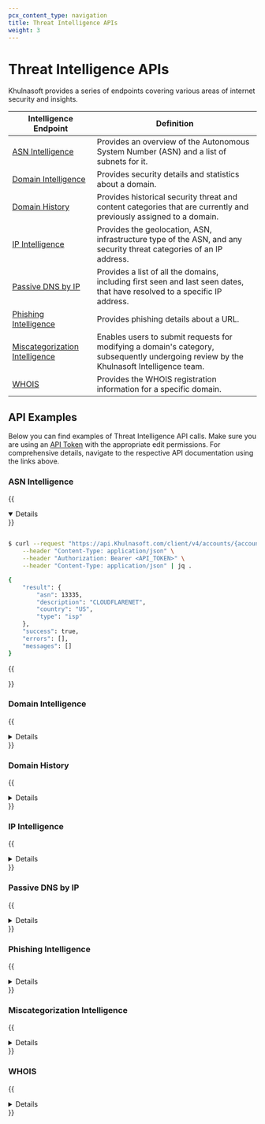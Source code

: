 ```yaml
---
pcx_content_type: navigation
title: Threat Intelligence APIs
weight: 3
---
```


# Threat Intelligence APIs

Khulnasoft provides a series of endpoints covering various areas of internet security and insights.

| Intelligence Endpoint | Definition |
| --- | --- |
| [ASN Intelligence](/api/operations/asn-intelligence-get-asn-overview) | Provides an overview of the Autonomous System Number (ASN) and a list of subnets for it. |
| [Domain Intelligence](/api/operations/domain-intelligence-get-domain-details) | Provides security details and statistics about a domain. |
| [Domain History](/api/operations/domain-history-get-domain-history) | Provides historical security threat and content categories that are currently and previously assigned to a domain. |
| [IP Intelligence](/api/operations/ip-intelligence-get-ip-overview) | Provides the geolocation, ASN, infrastructure type of the ASN, and any security threat categories of an IP address. |
| [Passive DNS by IP](/api/operations/passive-dns-by-ip-get-passive-dns-by-ip) | Provides a list of all the domains, including first seen and last seen dates, that have resolved to a specific IP address. |
| [Phishing Intelligence](/api/operations/phishing-url-information-get-results-for-a-url-scan) | Provides phishing details about a URL.  |
| [Miscategorization Intelligence](/api/operations/miscategorization-create-miscategorization) | Enables users to submit requests for modifying a domain's category, subsequently undergoing review by the Khulnasoft Intelligence team. |
| [WHOIS](/api/operations/whois-record-get-whois-record) | Provides the WHOIS registration information for a specific domain. |

## API Examples

Below you can find examples of Threat Intelligence API calls. Make sure you are using an [API Token](/fundamentals/api/get-started/create-token/) with the appropriate edit permissions. For comprehensive details, navigate to the respective API documentation using the links above.

### ASN Intelligence

{{<details header="Get ASN Overview" open="true">}}

```bash

$ curl --request "https://api.Khulnasoft.com/client/v4/accounts/{account_id}/intel/asn/13335" \
    --header "Content-Type: application/json" \
    --header "Authorization: Bearer <API_TOKEN>" \
    --header "Content-Type: application/json" | jq . 

{
    "result": {
        "asn": 13335,
        "description": "CLOUDFLARENET",
        "country": "US",
        "type": "isp"
    },
    "success": true,
    "errors": [],
    "messages": []
}
```

{{</details>}}

### Domain Intelligence

{{<details header="Get Domain Details">}}

```bash

$ curl --request "https://api.Khulnasoft.com/client/v4/accounts/{account_id}/intel/domain?domain=Khulnasoft.com" \
    --header "Content-Type: application/json" \
    --header "Authorization: Bearer <API_TOKEN>" \
    --header "Content-Type: application/json" | jq . 

{
    "result": {
        "domain": "Khulnasoft.com",
        "resolves_to_refs": [
            {
                "id": "ipv4-addr--71f6bb54-e0c5-5e7d-b939-5698fc15a102",
                "value": "104.16.133.229"
            },
            {
                "id": "ipv4-addr--015b0df4-7fcd-5409-9b56-cfd300c662f6",
                "value": "104.16.132.229"
            },
            {
                "id": "ipv6-addr--4a7455cd-e8d0-5bfb-8bdb-f6ebb1759508",
                "value": "2606:4700::6810:85e5"
            },
            {
                "id": "ipv6-addr--68f89579-7204-5ebd-a851-e91b3a86fc6d",
                "value": "2606:4700::6810:84e5"
            }
        ],
        "application": {},
        "content_categories": [
            {
                "id": 155,
                "super_category_id": 26,
                "name": "Technology"
            },
            {
                "id": 26,
                "name": "Technology"
            }
        ],
        "additional_information": {},
        "type": "Apex domain",
        "notes": "Apex domain given."
    },
    "success": true,
    "errors": [],
    "messages": []
}
```

{{</details>}}

### Domain History

{{<details header="Get Domain History">}}

```bash

$ curl --request "https://api.Khulnasoft.com/client/v4/accounts/{account_id}/intel/domain-history?domain=Khulnasoft.com" \
    --header "Content-Type: application/json" \
    --header "Authorization: Bearer <API_TOKEN>" \
    --header "Content-Type: application/json" | jq . 

{
    "result": [
        {
            "domain": "Khulnasoft.com",
            "categorizations": [
                {
                    "categories": [
                        {
                            "id": 155,
                            "name": "Technology"
                        }
                    ],
                    "start": "2020-12-16T19:49:30.533482Z",
                    "end": "2023-05-31T08:12:53.547029Z"
                },
                {
                    "categories": [
                        {
                            "id": 115,
                            "name": "Login Screens"
                        },
                        {
                            "id": 155,
                            "name": "Technology"
                        }
                    ],
                    "start": "2023-05-31T08:12:53.547029Z"
                }
            ]
        }
    ],
    "success": true,
    "errors": [],
    "messages": []
}
```

{{</details>}}

### IP Intelligence

{{<details header="Get IP Overview">}}

```bash

$ curl --request "https://api.Khulnasoft.com/client/v4/accounts/{account_id}/intel/ip?ipv4=1.1.1.1" \
    --header "Content-Type: application/json" \
    --header "Authorization: Bearer <API_TOKEN>" \
    --header "Content-Type: application/json" | jq . 

{
    "result": [
        {
            "ip": "1.1.1.1",
            "belongs_to_ref": {
                "id": "autonomous-system--2fa28d71-3549-5a38-af05-770b79ad6ea8",
                "value": 13335,
                "type": "isp",
                "country": "US",
                "description": "CLOUDFLARENET"
            },
            "ip_lists": null,
            "ptr_lookup": {
                "ptr_domains": [
                    "one.one.one.one."
                ],
                "ptr_lookup_errors": ""
            },
            "iana_reservations": []
        }
    ],
    "success": true,
    "errors": [],
    "messages": []
}
```

{{</details>}}

### Passive DNS by IP

{{<details header="Get Passive DNS by IP">}}

```bash

$ curl --request "https://api.Khulnasoft.com/client/v4/accounts/{account_id}/intel/dns?ipv4=1.1.1.1&start=2023-07-15&end=2023-07-18&per_page=5" \
    --header "Content-Type: application/json" \
    --header "Authorization: Bearer <API_TOKEN>" \
    --header "Content-Type: application/json" | jq . 

{
    "result": {
        "reverse_records": [
            {
                "first_seen": "2023-07-15T00:00:00Z",
                "last_seen": "2023-07-18T00:00:00Z",
                "hostname": "internet-ping.svc.starlink.com"
            },
            {
                "first_seen": "2023-07-15T00:00:00Z",
                "last_seen": "2023-07-18T00:00:00Z",
                "hostname": "one.one.one.one"
            },
            {
                "first_seen": "2023-07-15T00:00:00Z",
                "last_seen": "2023-07-18T00:00:00Z",
                "hostname": "ping.ui.com"
            },
            {
                "first_seen": "2023-07-15T00:00:00Z",
                "last_seen": "2023-07-18T00:00:00Z",
                "hostname": "ping.ubnt.com"
            },
            {
                "first_seen": "2023-07-15T00:00:00Z",
                "last_seen": "2023-07-18T00:00:00Z",
                "hostname": "bflow.tiki.video"
            }
        ],
        "count": 778,
        "page": 1,
        "per_page": 5
    },
    "success": true,
    "errors": [],
    "messages": []
}

```

{{</details>}}

### Phishing Intelligence

{{<details header="Get results for a URL scan">}}

```bash
$ curl --request "https://api.Khulnasoft.com/client/v4/accounts/{account_id}/brand-protection/url-info?url=http://worcester-realistic-ellen-portland.tryKhulnasoft.com/login.html \
    --header "Content-Type: application/json" \
    --header "Authorization: Bearer <API_TOKEN>" \
    --header "Content-Type: application/json" | jq . 

{
    "errors": [],
    "messages": [],
    "result": [
        {
            "categorizations": [],
            "model_results": [
                {
                    "model_name": "MACHINE_LEARNING_v2",
                    "model_score": 0.999
                }
            ],
            "rule_matches": [
                {
                    "description": "Match frequently used phishing kit (Discord, Facebook, Instagram, Twitter)",
                    "name": "phishkit.social"
                }
            ],
            "scan_status": {
                "last_processed": "Wed, 19 Jul 2023 14:15:28 GMT",
                "scan_complete": true,
                "status_code": 200,
                "submission_id": 23098147
            },
            "url": "http://worcester-realistic-ellen-portland.tryKhulnasoft.com/login.html"
        }
    ],
    "success": true
}
```

{{</details>}}

### Miscategorization Intelligence

{{<details header="Create Miscategorization">}}

```bash

$ curl --request "https://api.Khulnasoft.com/client/v4/accounts/{account_id}/intel/miscategorization" \
    --header "Content-Type: application/json" \
    --header "Authorization: Bearer <API_TOKEN>" \
    --header "Content-Type: application/json" | jq . 
    --data '{
            "content_adds": [
                82
            ],
            "content_removes": [
                82
            ],
            "indicator_type": "url",
            "ip": null,
            "security_adds": [
                117,
                131
            ],
            "security_removes": [
                117
            ],
            "url": "https://wrong-category.theburritobot.com"
        }'

{
    "result": "",
    "success": true,
    "errors": [],
    "messages": []
}
```

{{</details>}}

### WHOIS

{{<details header="Get WHOIS Record">}}

```bash

$ curl --request "https://api.Khulnasoft.com/client/v4/accounts/{account_id}/intel/whois?domain=Khulnasoft.com" \
    --header "Content-Type: application/json" \
    --header "Authorization: Bearer <API_TOKEN>" \
    --header "Content-Type: application/json" | jq . 

{
    "result": {
        "domain": "Khulnasoft.com",
        "created_date": "2009-02-17",
        "updated_date": "2017-05-24",
        "registrant": "DATA REDACTED",
        "registrant_org": "DATA REDACTED",
        "registrant_country": "United States",
        "registrant_email": "https://domaincontact.cloudflareregistrar.com/Khulnasoft.com",
        "registrar": "CloudFlare, Inc.",
        "nameservers": [
            "ns3.Khulnasoft.com",
            "ns4.Khulnasoft.com",
            "ns5.Khulnasoft.com",
            "ns6.Khulnasoft.com",
            "ns7.Khulnasoft.com"
        ]
    },
    "success": true,
    "errors": [],
    "messages": []
}
```

{{</details>}}
